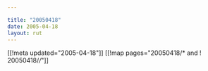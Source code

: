 ```yaml
---

title: "20050418"
date: 2005-04-18
layout: rut
---
```


[[!meta updated="2005-04-18"]]
[[!map pages="20050418/* and ! 20050418/*/*"]]
